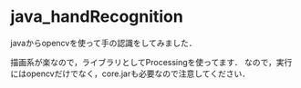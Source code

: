 # java_handRecognition
javaからopencvを使って手の認識をしてみました．

描画系が楽なので，ライブラリとしてProcessingを使ってます．
なので，実行にはopencvだけでなく，core.jarも必要なので注意してください．
